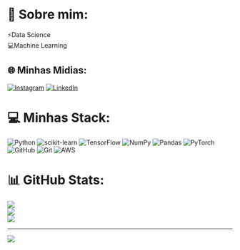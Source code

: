 # 💫 Sobre mim:
⚡Data Science<br>💻Machine Learning<br>


## 🌐 Minhas Midias:
[![Instagram](https://img.shields.io/badge/Instagram-%23E4405F.svg?logo=Instagram&logoColor=white)](https://instagram.com/ykarofernandes_) [![LinkedIn](https://img.shields.io/badge/LinkedIn-%230077B5.svg?logo=linkedin&logoColor=white)](https://linkedin.com/in/https://www.linkedin.com/in/ykaromelo/) 

# 💻 Minhas Stack:
![Python](https://img.shields.io/badge/python-3670A0?style=for-the-badge&logo=python&logoColor=ffdd54) ![scikit-learn](https://img.shields.io/badge/scikit--learn-%23F7931E.svg?style=for-the-badge&logo=scikit-learn&logoColor=white) ![TensorFlow](https://img.shields.io/badge/TensorFlow-%23FF6F00.svg?style=for-the-badge&logo=TensorFlow&logoColor=white) ![NumPy](https://img.shields.io/badge/numpy-%23013243.svg?style=for-the-badge&logo=numpy&logoColor=white) ![Pandas](https://img.shields.io/badge/pandas-%23150458.svg?style=for-the-badge&logo=pandas&logoColor=white) ![PyTorch](https://img.shields.io/badge/PyTorch-%23EE4C2C.svg?style=for-the-badge&logo=PyTorch&logoColor=white) ![GitHub](https://img.shields.io/badge/github-%23121011.svg?style=for-the-badge&logo=github&logoColor=white) ![Git](https://img.shields.io/badge/git-%23F05033.svg?style=for-the-badge&logo=git&logoColor=white) ![AWS](https://img.shields.io/badge/AWS-%23FF9900.svg?style=for-the-badge&logo=amazon-aws&logoColor=white)
# 📊 GitHub Stats:
![](https://github-readme-stats.vercel.app/api?username=YkaroPequeno&theme=shadow_blue&hide_border=true&include_all_commits=true&count_private=true)<br/>
![](https://github-readme-streak-stats.herokuapp.com/?user=YkaroPequeno&theme=shadow_blue&hide_border=true)<br/>
![](https://github-readme-stats.vercel.app/api/top-langs/?username=YkaroPequeno&theme=shadow_blue&hide_border=true&include_all_commits=true&count_private=true&layout=compact)

---
[![](https://visitcount.itsvg.in/api?id=YkaroPequeno&icon=0&color=0)](https://visitcount.itsvg.in)

<!-- Proudly created with GPRM ( https://gprm.itsvg.in ) -->
